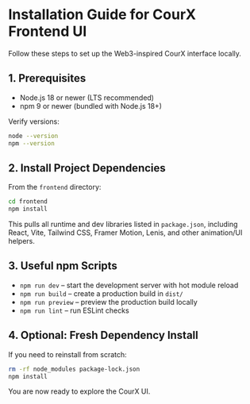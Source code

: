 # Installation Guide for CourX Frontend UI

Follow these steps to set up the Web3-inspired CourX interface locally.

## 1. Prerequisites

- Node.js 18 or newer (LTS recommended)
- npm 9 or newer (bundled with Node.js 18+)

Verify versions:

```bash
node --version
npm --version
```

## 2. Install Project Dependencies

From the `frontend` directory:

```bash
cd frontend
npm install
```

This pulls all runtime and dev libraries listed in `package.json`, including React, Vite, Tailwind CSS, Framer Motion, Lenis, and other animation/UI helpers.

## 3. Useful npm Scripts

- `npm run dev` – start the development server with hot module reload
- `npm run build` – create a production build in `dist/`
- `npm run preview` – preview the production build locally
- `npm run lint` – run ESLint checks

## 4. Optional: Fresh Dependency Install

If you need to reinstall from scratch:

```bash
rm -rf node_modules package-lock.json
npm install
```

You are now ready to explore the CourX UI.
